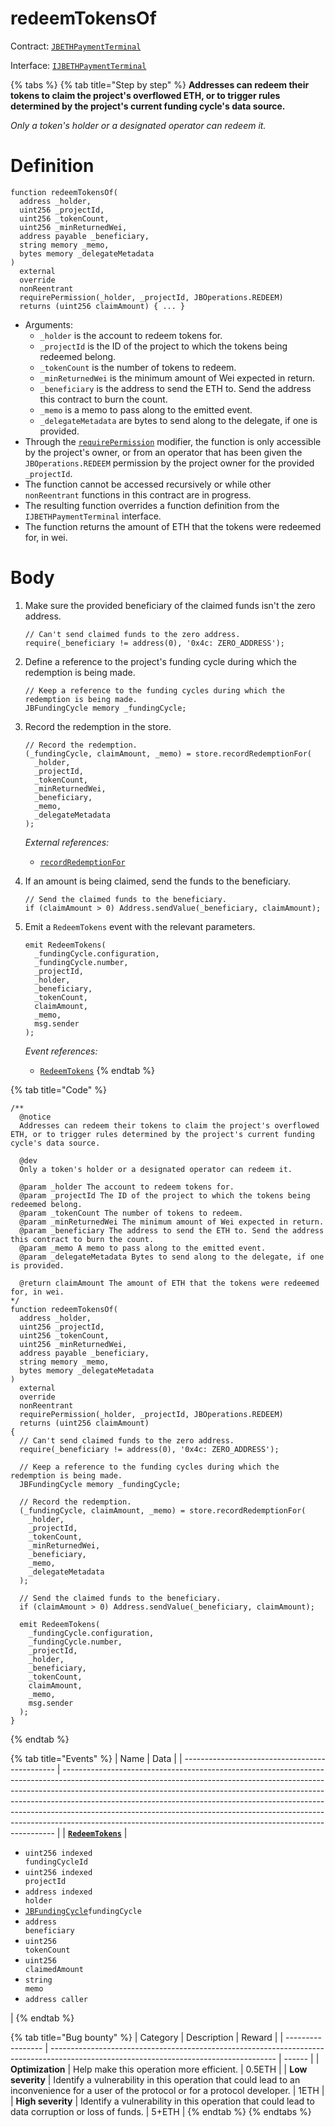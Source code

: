 # redeemTokensOf

Contract: [`JBETHPaymentTerminal`](../)​‌

Interface: [`IJBETHPaymentTerminal`](../../../../interfaces/ijbethpaymentterminal.md)

{% tabs %}
{% tab title="Step by step" %}
**Addresses can redeem their tokens to claim the project's overflowed ETH, or to trigger rules determined by the project's current funding cycle's data source.**

_Only a token's holder or a designated operator can redeem it._

# Definition

```solidity
function redeemTokensOf(
  address _holder,
  uint256 _projectId,
  uint256 _tokenCount,
  uint256 _minReturnedWei,
  address payable _beneficiary,
  string memory _memo,
  bytes memory _delegateMetadata
)
  external
  override
  nonReentrant
  requirePermission(_holder, _projectId, JBOperations.REDEEM)
  returns (uint256 claimAmount) { ... }
```

* Arguments:
  * `_holder` is the account to redeem tokens for.
  * `_projectId` is the ID of the project to which the tokens being redeemed belong.
  * `_tokenCount` is the number of tokens to redeem.
  * `_minReturnedWei` is the minimum amount of Wei expected in return.
  * `_beneficiary` is the address to send the ETH to. Send the address this contract to burn the count.
  * `_memo` is a memo to pass along to the emitted event.
  * `_delegateMetadata` are bytes to send along to the delegate, if one is provided.
* Through the [`requirePermission`](../../../or-abstract/jboperatable/modifiers/requirepermission.md) modifier, the function is only accessible by the project's owner, or from an operator that has been given the `JBOperations.REDEEM` permission by the project owner for the provided `_projectId`.
* The function cannot be accessed recursively or while other `nonReentrant` functions in this contract are in progress.
* The resulting function overrides a function definition from the `IJBETHPaymentTerminal` interface.
* The function returns the amount of ETH that the tokens were redeemed for, in wei.

# Body

1.  Make sure the provided beneficiary of the claimed funds isn't the zero address.

    ```solidity
    // Can't send claimed funds to the zero address.
    require(_beneficiary != address(0), '0x4c: ZERO_ADDRESS');
    ```
2.  Define a reference to the project's funding cycle during which the redemption is being made.

    ```solidity
    // Keep a reference to the funding cycles during which the redemption is being made.
    JBFundingCycle memory _fundingCycle;
    ```
3.  Record the redemption in the store.

    ```solidity
    // Record the redemption.
    (_fundingCycle, claimAmount, _memo) = store.recordRedemptionFor(
      _holder,
      _projectId,
      _tokenCount,
      _minReturnedWei,
      _beneficiary,
      _memo,
      _delegateMetadata
    );
    ```

    _External references:_

    * [`recordRedemptionFor`](../../jbethpaymentterminalstore/write/recordredemptionfor.md)
4.  If an amount is being claimed, send the funds to the beneficiary.

    ```solidity
    // Send the claimed funds to the beneficiary.
    if (claimAmount > 0) Address.sendValue(_beneficiary, claimAmount);
    ```
5.  Emit a `RedeemTokens` event with the relevant parameters.

    ```solidity
    emit RedeemTokens(
      _fundingCycle.configuration,
      _fundingCycle.number,
      _projectId,
      _holder,
      _beneficiary,
      _tokenCount,
      claimAmount,
      _memo,
      msg.sender
    );
    ```

    _Event references:_

    * [`RedeemTokens`](../events/redeemtokens.md)
{% endtab %}

{% tab title="Code" %}
```solidity
/**
  @notice
  Addresses can redeem their tokens to claim the project's overflowed ETH, or to trigger rules determined by the project's current funding cycle's data source.

  @dev
  Only a token's holder or a designated operator can redeem it.

  @param _holder The account to redeem tokens for.
  @param _projectId The ID of the project to which the tokens being redeemed belong.
  @param _tokenCount The number of tokens to redeem.
  @param _minReturnedWei The minimum amount of Wei expected in return.
  @param _beneficiary The address to send the ETH to. Send the address this contract to burn the count.
  @param _memo A memo to pass along to the emitted event.
  @param _delegateMetadata Bytes to send along to the delegate, if one is provided.

  @return claimAmount The amount of ETH that the tokens were redeemed for, in wei.
*/
function redeemTokensOf(
  address _holder,
  uint256 _projectId,
  uint256 _tokenCount,
  uint256 _minReturnedWei,
  address payable _beneficiary,
  string memory _memo,
  bytes memory _delegateMetadata
)
  external
  override
  nonReentrant
  requirePermission(_holder, _projectId, JBOperations.REDEEM)
  returns (uint256 claimAmount)
{
  // Can't send claimed funds to the zero address.
  require(_beneficiary != address(0), '0x4c: ZERO_ADDRESS');

  // Keep a reference to the funding cycles during which the redemption is being made.
  JBFundingCycle memory _fundingCycle;

  // Record the redemption.
  (_fundingCycle, claimAmount, _memo) = store.recordRedemptionFor(
    _holder,
    _projectId,
    _tokenCount,
    _minReturnedWei,
    _beneficiary,
    _memo,
    _delegateMetadata
  );

  // Send the claimed funds to the beneficiary.
  if (claimAmount > 0) Address.sendValue(_beneficiary, claimAmount);

  emit RedeemTokens(
    _fundingCycle.configuration,
    _fundingCycle.number,
    _projectId,
    _holder,
    _beneficiary,
    _tokenCount,
    claimAmount,
    _memo,
    msg.sender
  );
}
```
{% endtab %}

{% tab title="Events" %}
| Name                                           | Data                                                                                                                                                                                                                                                                                                                                                                                                                                                                               |
| ---------------------------------------------- | ---------------------------------------------------------------------------------------------------------------------------------------------------------------------------------------------------------------------------------------------------------------------------------------------------------------------------------------------------------------------------------------------------------------------------------------------------------------------------------- |
| [**`RedeemTokens`**](../events/processfees.md) | <ul><li><code>uint256 indexed fundingCycleId</code></li><li><code>uint256 indexed projectId</code></li><li><code>address indexed holder</code></li><li><a href="../../../../data-structures/jbfundingcycle.md"><code>JBFundingCycle</code></a><code>fundingCycle</code></li><li><code>address beneficiary</code></li><li><code>uint256 tokenCount</code></li><li><code>uint256 claimedAmount</code></li><li><code>string memo</code></li><li><code>address caller</code></li></ul> |
{% endtab %}

{% tab title="Bug bounty" %}
| Category          | Description                                                                                                                            | Reward |
| ----------------- | -------------------------------------------------------------------------------------------------------------------------------------- | ------ |
| **Optimization**  | Help make this operation more efficient.                                                                                               | 0.5ETH |
| **Low severity**  | Identify a vulnerability in this operation that could lead to an inconvenience for a user of the protocol or for a protocol developer. | 1ETH   |
| **High severity** | Identify a vulnerability in this operation that could lead to data corruption or loss of funds.                                        | 5+ETH  |
{% endtab %}
{% endtabs %}
